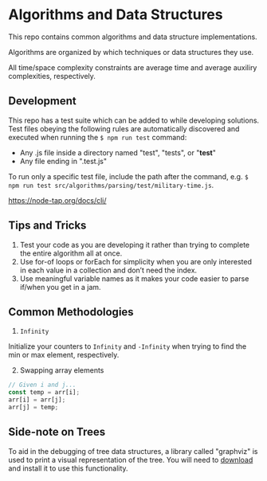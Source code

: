 # Algorithms and Data Structures

This repo contains common algorithms and data structure implementations.

Algorithms are organized by which techniques or data structures they use.

All time/space complexity constraints are average time and average auxiliry complexities, respectively.

## Development

This repo has a test suite which can be added to while developing solutions. Test files obeying the following rules are automatically discovered and executed when running the `$ npm run test` command:

- Any .js file inside a directory named "test", "tests", or "**test**"
- Any file ending in ".test.js"

To run only a specific test file, include the path after the command, e.g. `$ npm run test src/algorithms/parsing/test/military-time.js`.

https://node-tap.org/docs/cli/

## Tips and Tricks

1. Test your code as you are developing it rather than trying to complete the entire algorithm all at once.
1. Use for-of loops or forEach for simplicity when you are only interested in each value in a collection and don’t need the index.
1. Use meaningful variable names as it makes your code easier to parse if/when you get in a jam.

## Common Methodologies

1. `Infinity`

Initialize your counters to `Infinity` and `-Infinity` when trying to find the min or max element, respectively.

2. Swapping array elements

```js
// Given i and j...
const temp = arr[i];
arr[i] = arr[j];
arr[j] = temp;
```

## Side-note on Trees

To aid in the debugging of tree data structures, a library called "graphviz" is used to print a visual representation of the tree. You will need to [download](https://www.graphviz.org/download/) and install it to use this functionality.
